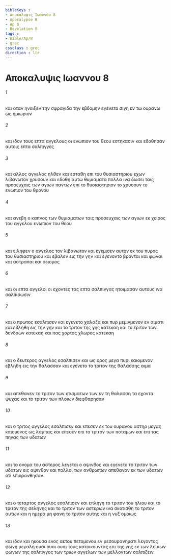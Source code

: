 ```yaml
---
bibleKeys : 
- Αποκαλυψις Ιωαννου 8
- Apocalypse 8
- Ap 8
- Revelation 8
tags : 
- Bible/Ap/8
- grec
cssclass : grec
direction : ltr
---
```


# Αποκαλυψις Ιωαννου 8

###### 1
και οταν ηνοιξεν την σφραγιδα την εβδομην εγενετο σιγη εν τω ουρανω ως ημιωριον
###### 2
και ιδον τους επτα αγγελους οι ενωπιον του θεου εστηκασιν και εδοθησαν αυτοις επτα σαλπιγγες
###### 3
και αλλος αγγελος ηλθεν και εσταθη επι του θυσιαστηριου εχων λιβανωτον χρυσουν και εδοθη αυτω θυμιαματα πολλα ινα δωσει ταις προσευχαις των αγιων παντων επι το θυσιαστηριον το χρυσουν το ενωπιον του θρονου
###### 4
και ανεβη ο καπνος των θυμιαματων ταις προσευχαις των αγιων εκ χειρος του αγγελου ενωπιον του θεου
###### 5
και ειληφεν ο αγγελος τον λιβανωτον και εγεμισεν αυτον εκ του πυρος του θυσιαστηριου και εβαλεν εις την γην και εγενοντο βρονται και φωναι και αστραπαι και σεισμος
###### 6
και οι επτα αγγελοι οι εχοντες τας επτα σαλπιγγας ητοιμασαν αυτους ινα σαλπισωσιν
###### 7
και ο πρωτος εσαλπισεν και εγενετο χαλαζα και πυρ μεμιγμενον εν αιματι και εβληθη εις την γην και το τριτον της γης κατεκαη και το τριτον των δενδρων κατεκαη και πας χορτος χλωρος κατεκαη
###### 8
και ο δευτερος αγγελος εσαλπισεν και ως ορος μεγα πυρι καιομενον εβληθη εις την θαλασσαν και εγενετο το τριτον της θαλασσης αιμα
###### 9
και απεθανεν το τριτον των κτισματων των εν τη θαλασση τα εχοντα ψυχας και το τριτον των πλοιων διεφθαρησαν
###### 10
και ο τριτος αγγελος εσαλπισεν και επεσεν εκ του ουρανου αστηρ μεγας καιομενος ως λαμπας και επεσεν επι το τριτον των ποταμων και επι τας πηγας των υδατων
###### 11
και το ονομα του αστερος λεγεται ο αψινθος και εγενετο το τριτον των υδατων εις αψινθον και πολλοι των ανθρωπων απεθανον εκ των υδατων οτι επικρανθησαν
###### 12
και ο τεταρτος αγγελος εσαλπισεν και επληγη το τριτον του ηλιου και το τριτον της σεληνης και το τριτον των αστερων ινα σκοτισθη το τριτον αυτων και η ημερα μη φανη το τριτον αυτης και η νυξ ομοιως
###### 13
και ιδον και ηκουσα ενος αετου πετομενου εν μεσουρανηματι λεγοντος φωνη μεγαλη ουαι ουαι ουαι τους κατοικουντας επι της γης εκ των λοιπων φωνων της σαλπιγγος των τριων αγγελων των μελλοντων σαλπιζειν
